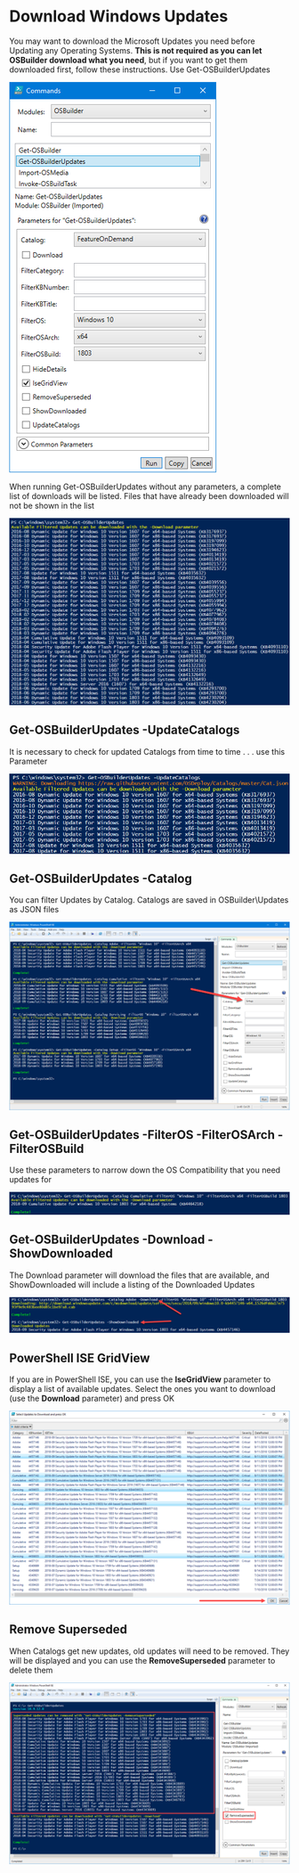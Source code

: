 # Download Windows Updates

You may want to download the Microsoft Updates you need before Updating any Operating Systems.  **This is not required as you can let OSBuilder download what you need**, but if you want to get them downloaded first, follow these instructions.  Use Get-OSBuilderUpdates

![](../../.gitbook/assets/2018-10-01_0-44-36.png)

When running Get-OSBuilderUpdates without any parameters, a complete list of downloads will be listed.  Files that have already been downloaded will not be shown in the list

![](../../.gitbook/assets/2018-10-01_0-53-44.png)

## Get-OSBuilderUpdates -UpdateCatalogs

It is necessary to check for updated Catalogs from time to time . . . use this Parameter

![](../../.gitbook/assets/2018-10-01_0-55-55.png)

## Get-OSBuilderUpdates -Catalog

You can filter Updates by Catalog.  Catalogs are saved in OSBuilder\Updates as JSON files

![](../../.gitbook/assets/2018-10-01_0-50-18.png)

## Get-OSBuilderUpdates -FilterOS -FilterOSArch -FilterOSBuild

Use these parameters to narrow down the OS Compatibility that you need updates for

![](../../.gitbook/assets/2018-10-01_0-58-42.png)

## Get-OSBuilderUpdates -Download -ShowDownloaded

The Download parameter will download the files that are available, and ShowDownloaded will include a listing of the Downloaded Updates

![](../../.gitbook/assets/2018-10-01_1-01-35.png)

## PowerShell ISE GridView

If you are in PowerShell ISE, you can use the **IseGridView** parameter to display a list of available updates.  Select the ones you want to download \(use the **Download** parameter\) and press OK

![](../../.gitbook/assets/2018-09-12_1-25-32.png)

## Remove Superseded

When Catalogs get new updates, old updates will need to be removed.  They will be displayed and you can use the **RemoveSuperseded** parameter to delete them

![](../../.gitbook/assets/2018-09-12_1-29-10.png)




